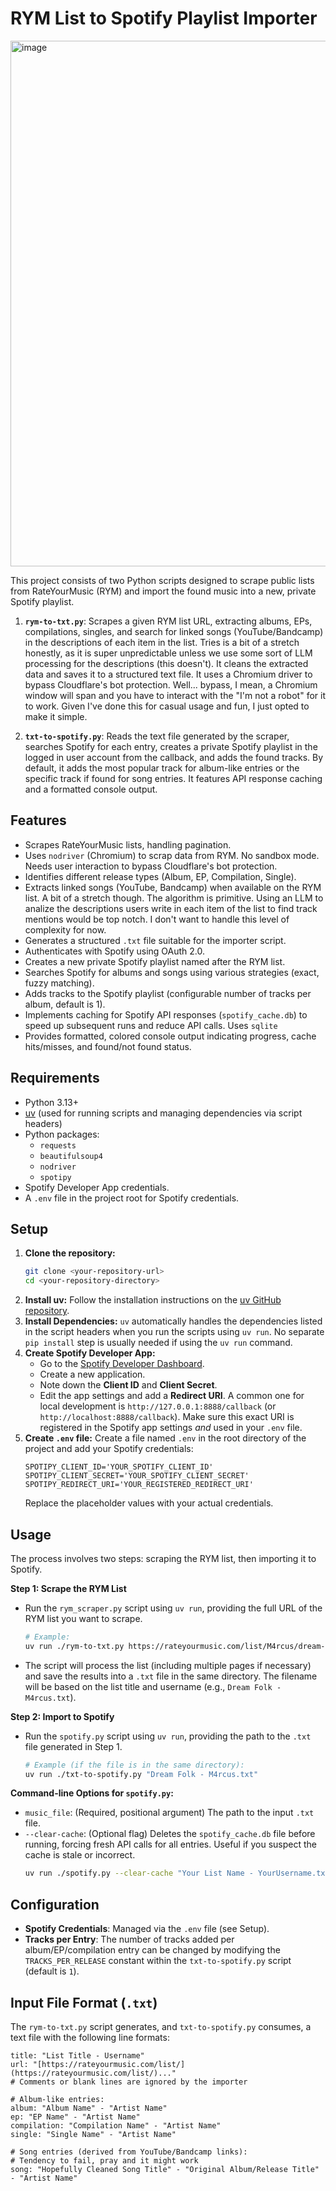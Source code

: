 # RYM List to Spotify Playlist Importer

<img width="841" alt="image" src="https://github.com/user-attachments/assets/f96c8db2-98ea-48d3-8d88-f46bf4b76e2b" />


This project consists of two Python scripts designed to scrape public lists from RateYourMusic (RYM) and import the found music into a new, private Spotify playlist.

1.  **`rym-to-txt.py`**: Scrapes a given RYM list URL, extracting albums, EPs, compilations, singles, and search for linked songs (YouTube/Bandcamp) in the descriptions of each item in the list. Tries is a bit of a stretch honestly, as it is super unpredictable unless we use some sort of LLM processing for the descriptions (this doesn't). It cleans the extracted data and saves it to a structured text file. It uses a Chromium driver to bypass Cloudflare's bot protection. Well... bypass, I mean, a Chromium window will span and you have to interact with the "I'm not a robot" for it to work. Given I've done this for casual usage and fun, I just opted to make it simple.

2.  **`txt-to-spotify.py`**: Reads the text file generated by the scraper, searches Spotify for each entry, creates a private Spotify playlist in the logged in user account from the callback, and adds the found tracks. By default, it adds the most popular track for album-like entries or the specific track if found for song entries. It features API response caching and a formatted console output.

## Features

* Scrapes RateYourMusic lists, handling pagination.
* Uses `nodriver` (Chromium) to scrap data from RYM. No sandbox mode. Needs user interaction to bypass Cloudflare's bot protection.
* Identifies different release types (Album, EP, Compilation, Single).
* Extracts linked songs (YouTube, Bandcamp) when available on the RYM list. A bit of a stretch though. The algorithm is primitive. Using an LLM to analize the descriptions users write in each item of the list to find track mentions would be top notch. I don't want to handle this level of complexity for now.
* Generates a structured `.txt` file suitable for the importer script.
* Authenticates with Spotify using OAuth 2.0.
* Creates a new private Spotify playlist named after the RYM list.
* Searches Spotify for albums and songs using various strategies (exact, fuzzy matching).
* Adds tracks to the Spotify playlist (configurable number of tracks per album, default is 1).
* Implements caching for Spotify API responses (`spotify_cache.db`) to speed up subsequent runs and reduce API calls. Uses `sqlite`
* Provides formatted, colored console output indicating progress, cache hits/misses, and found/not found status.

## Requirements

* Python 3.13+
* [uv](https://github.com/astral-sh/uv) (used for running scripts and managing dependencies via script headers)
* Python packages:
    * `requests`
    * `beautifulsoup4`
    * `nodriver`
    * `spotipy`
* Spotify Developer App credentials.
* A `.env` file in the project root for Spotify credentials.

## Setup

1.  **Clone the repository:**
    ```bash
    git clone <your-repository-url>
    cd <your-repository-directory>
    ```
2.  **Install uv:**
    Follow the installation instructions on the [uv GitHub repository](https://github.com/astral-sh/uv).
3.  **Install Dependencies:**
    `uv` automatically handles the dependencies listed in the script headers when you run the scripts using `uv run`. No separate `pip install` step is usually needed if using the `uv run` command.
4.  **Create Spotify Developer App:**
    * Go to the [Spotify Developer Dashboard](https://developer.spotify.com/dashboard/).
    * Create a new application.
    * Note down the **Client ID** and **Client Secret**.
    * Edit the app settings and add a **Redirect URI**. A common one for local development is `http://127.0.0.1:8888/callback` (or `http://localhost:8888/callback`). Make sure this exact URI is registered in the Spotify app settings *and* used in your `.env` file.
5.  **Create `.env` file:**
    Create a file named `.env` in the root directory of the project and add your Spotify credentials:
    ```dotenv
    SPOTIPY_CLIENT_ID='YOUR_SPOTIFY_CLIENT_ID'
    SPOTIPY_CLIENT_SECRET='YOUR_SPOTIFY_CLIENT_SECRET'
    SPOTIPY_REDIRECT_URI='YOUR_REGISTERED_REDIRECT_URI'
    ```
    Replace the placeholder values with your actual credentials.

## Usage

The process involves two steps: scraping the RYM list, then importing it to Spotify.

**Step 1: Scrape the RYM List**

* Run the `rym_scraper.py` script using `uv run`, providing the full URL of the RYM list you want to scrape.

    ```bash
    # Example:
    uv run ./rym-to-txt.py https://rateyourmusic.com/list/M4rcus/dream-folk/
    ```
* The script will process the list (including multiple pages if necessary) and save the results into a `.txt` file in the same directory. The filename will be based on the list title and username (e.g., `Dream Folk - M4rcus.txt`).

**Step 2: Import to Spotify**

* Run the `spotify.py` script using `uv run`, providing the path to the `.txt` file generated in Step 1.

    ```bash
    # Example (if the file is in the same directory):
    uv run ./txt-to-spotify.py "Dream Folk - M4rcus.txt"
    ```

**Command-line Options for `spotify.py`:**

* `music_file`: (Required, positional argument) The path to the input `.txt` file.
* `--clear-cache`: (Optional flag) Deletes the `spotify_cache.db` file before running, forcing fresh API calls for all entries. Useful if you suspect the cache is stale or incorrect.
    ```bash
    uv run ./spotify.py --clear-cache "Your List Name - YourUsername.txt"
    ```

## Configuration

* **Spotify Credentials**: Managed via the `.env` file (see Setup).
* **Tracks per Entry**: The number of tracks added per album/EP/compilation entry can be changed by modifying the `TRACKS_PER_RELEASE` constant within the `txt-to-spotify.py` script (default is `1`).

## Input File Format (`.txt`)

The `rym-to-txt.py` script generates, and `txt-to-spotify.py` consumes, a text file with the following line formats:

```text
title: "List Title - Username"
url: "[https://rateyourmusic.com/list/](https://rateyourmusic.com/list/)..."
# Comments or blank lines are ignored by the importer

# Album-like entries:
album: "Album Name" - "Artist Name"
ep: "EP Name" - "Artist Name"
compilation: "Compilation Name" - "Artist Name"
single: "Single Name" - "Artist Name"

# Song entries (derived from YouTube/Bandcamp links):
# Tendency to fail, pray and it might work
song: "Hopefully Cleaned Song Title" - "Original Album/Release Title" - "Artist Name"
